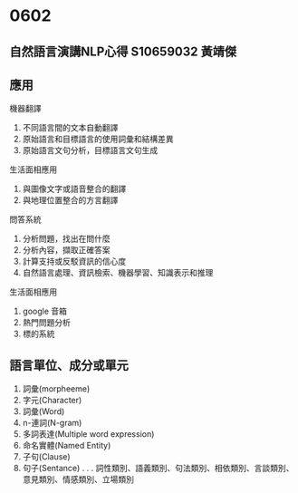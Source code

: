 # 0602
## 自然語言演講NLP心得 S10659032 黃靖傑
## 應用
機器翻譯
1. 不同語言間的文本自動翻譯
2. 原始語言和目標語言的使用詞彙和結構差異
3. 原始語言文句分析，目標語言文句生成

生活面相應用
1. 與圖像文字或語音整合的翻譯
2. 與地理位置整合的方言翻譯

問答系統
1. 分析問題，找出在問什麼
2. 分析內容，擷取正確答案
3. 計算支持或反駁資訊的信心度
4. 自然語言處理、資訊檢索、機器學習、知識表示和推理

生活面相應用
1. google 音箱
2. 熱門問題分析
3. 標的系統

## 語言單位、成分或單元
1. 詞彙(morpheeme)
2. 字元(Character)
3. 詞彙(Word)
4. n-連詞(N-gram)
5. 多詞表達(Multiple word expression)
6. 命名實體(Named Entity)
7. 子句(Clause)
8. 句子(Sentance)
.
.
.
詞性類別、語義類別、句法類別、相依類別、言談類別、意見類別、情感類別、立場類別


